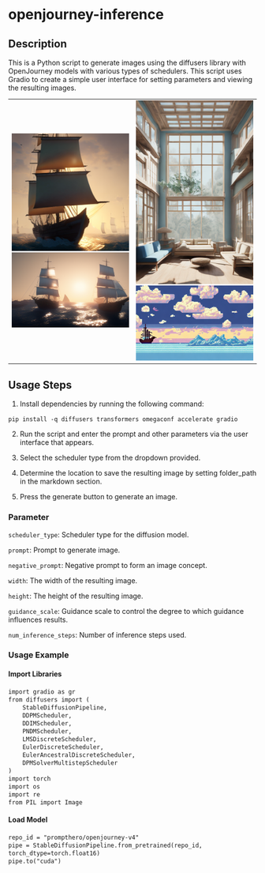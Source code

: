 # openjourney-inference

## Description
This is a Python script to generate images using the diffusers library with OpenJourney models with various types of schedulers. This script uses Gradio to create a simple user interface for setting parameters and viewing the resulting images.

<table class="custom-table">
  <tr>
    <td>
      <a href="https://huggingface.co/Linaqruf/animagine-xl/blob/main/sample_images/image (1).png">
        <img class="custom-image" src="image/image (1).png" alt="sample1">
      </a>
      <a href="https://huggingface.co/Linaqruf/animagine-xl/blob/main/sample_images/image (3).png">
        <img class="custom-image" src="image/image (3).png" alt="sample3">
      </a>
    </td>
    <td>
      <a href="https://huggingface.co/Linaqruf/animagine-xl/blob/main/sample_images/image (2).png">
        <img class="custom-image" src="image/image (2).png" alt="sample2">
      </a>
      <a href="https://huggingface.co/Linaqruf/animagine-xl/blob/main/sample_images/image (4).png">
        <img class="custom-image" src="image/image (4).png" alt="sample4">
      </a>
    </td>
  </tr>
</table>

## Usage Steps
1. Install dependencies by running the following command:
```
pip install -q diffusers transformers omegaconf accelerate gradio
```
2. Run the script and enter the prompt and other parameters via the user interface that appears.

3. Select the scheduler type from the dropdown provided.

4. Determine the location to save the resulting image by setting folder_path in the markdown section.

5. Press the generate button to generate an image.

### Parameter
`scheduler_type`: Scheduler type for the diffusion model.

`prompt`: Prompt to generate image.

`negative_prompt`: Negative prompt to form an image concept.

`width`: The width of the resulting image.

`height`: The height of the resulting image.

`guidance_scale`: Guidance scale to control the degree to which guidance influences results.

`num_inference_steps`: Number of inference steps used.

### Usage Example
#### Import Libraries
```
import gradio as gr
from diffusers import (
    StableDiffusionPipeline,
    DDPMScheduler,
    DDIMScheduler,
    PNDMScheduler,
    LMSDiscreteScheduler,
    EulerDiscreteScheduler,
    EulerAncestralDiscreteScheduler,
    DPMSolverMultistepScheduler
)
import torch
import os
import re
from PIL import Image
```

#### Load Model
```
repo_id = "prompthero/openjourney-v4"
pipe = StableDiffusionPipeline.from_pretrained(repo_id, torch_dtype=torch.float16)
pipe.to("cuda")
```







